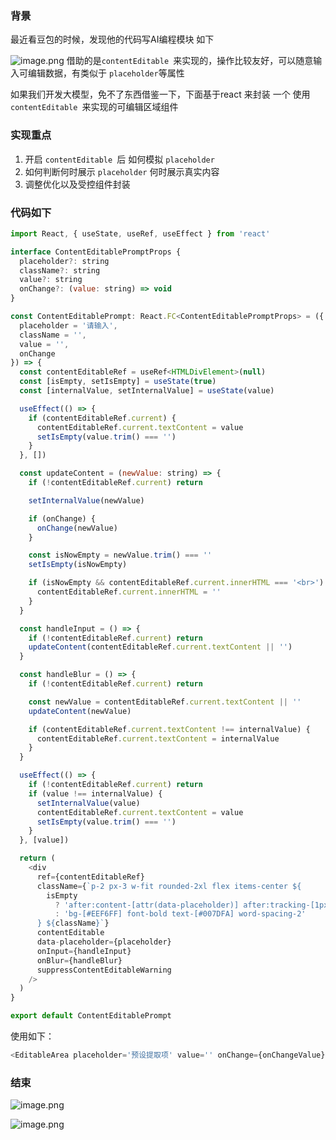 ### 背景

最近看豆包的时候，发现他的代码写AI编程模块 如下

![image.png](https://p0-xtjj-private.juejin.cn/tos-cn-i-73owjymdk6/3c0ad3fe9bfe4e66875577649a7dfabd~tplv-73owjymdk6-jj-mark-v1:0:0:0:0:5o6Y6YeR5oqA5pyv56S-5Yy6IEAg5LiJ5bCP5rKz:q75.awebp?policy=eyJ2bSI6MywidWlkIjoiNDIyMjU2MjE0MTIxMDQ3OCJ9&rk3s=f64ab15b&x-orig-authkey=f32326d3454f2ac7e96d3d06cdbb035152127018&x-orig-expires=1755071068&x-orig-sign=fVHfWV7kkSNmzY%2B0Gl0vOGx3HhA%3D) 借助的是`contentEditable `来实现的，操作比较友好，可以随意输入可编辑数据，有类似于 `placeholder`等属性

如果我们开发大模型，免不了东西借鉴一下，下面基于react 来封装 一个 使用`contentEditable `来实现的可编辑区域组件

### 实现重点

1.  开启 `contentEditable `后 如何模拟 `placeholder`
2.  如何判断何时展示 `placeholder` 何时展示真实内容
3.  调整优化以及受控组件封装

### 代码如下

```js
import React, { useState, useRef, useEffect } from 'react'

interface ContentEditablePromptProps {
  placeholder?: string
  className?: string
  value?: string
  onChange?: (value: string) => void
}

const ContentEditablePrompt: React.FC<ContentEditablePromptProps> = ({
  placeholder = '请输入',
  className = '',
  value = '',
  onChange
}) => {
  const contentEditableRef = useRef<HTMLDivElement>(null)
  const [isEmpty, setIsEmpty] = useState(true)
  const [internalValue, setInternalValue] = useState(value)

  useEffect(() => {
    if (contentEditableRef.current) {
      contentEditableRef.current.textContent = value
      setIsEmpty(value.trim() === '')
    }
  }, [])

  const updateContent = (newValue: string) => {
    if (!contentEditableRef.current) return

    setInternalValue(newValue)

    if (onChange) {
      onChange(newValue)
    }

    const isNowEmpty = newValue.trim() === ''
    setIsEmpty(isNowEmpty)

    if (isNowEmpty && contentEditableRef.current.innerHTML === '<br>') {
      contentEditableRef.current.innerHTML = ''
    }
  }

  const handleInput = () => {
    if (!contentEditableRef.current) return
    updateContent(contentEditableRef.current.textContent || '')
  }

  const handleBlur = () => {
    if (!contentEditableRef.current) return

    const newValue = contentEditableRef.current.textContent || ''
    updateContent(newValue)

    if (contentEditableRef.current.textContent !== internalValue) {
      contentEditableRef.current.textContent = internalValue
    }
  }

  useEffect(() => {
    if (!contentEditableRef.current) return
    if (value !== internalValue) {
      setInternalValue(value)
      contentEditableRef.current.textContent = value
      setIsEmpty(value.trim() === '')
    }
  }, [value])

  return (
    <div
      ref={contentEditableRef}
      className={`p-2 px-3 w-fit rounded-2xl flex items-center ${
        isEmpty
          ? 'after:content-[attr(data-placeholder)] after:tracking-[1px] bg-[#EEF6FF] font-bold text-[#007DFA] word-spacing-2'
          : 'bg-[#EEF6FF] font-bold text-[#007DFA] word-spacing-2'
      } ${className}`}
      contentEditable
      data-placeholder={placeholder}
      onInput={handleInput}
      onBlur={handleBlur}
      suppressContentEditableWarning
    />
  )
}

export default ContentEditablePrompt


```

使用如下：

```js
<EditableArea placeholder='预设提取项' value='' onChange={onChangeValue}></EditableArea>
```

### 结束

![image.png](https://p0-xtjj-private.juejin.cn/tos-cn-i-73owjymdk6/eef5cddd3b644d1ca942d4b93ed543cd~tplv-73owjymdk6-jj-mark-v1:0:0:0:0:5o6Y6YeR5oqA5pyv56S-5Yy6IEAg5LiJ5bCP5rKz:q75.awebp?policy=eyJ2bSI6MywidWlkIjoiNDIyMjU2MjE0MTIxMDQ3OCJ9&rk3s=f64ab15b&x-orig-authkey=f32326d3454f2ac7e96d3d06cdbb035152127018&x-orig-expires=1755071068&x-orig-sign=BI2MKl0nUxPMAwdAHAFd7OHuV0s%3D)

![image.png](https://p0-xtjj-private.juejin.cn/tos-cn-i-73owjymdk6/c7eb4bdb4fe94e0b82b13632e9ee5207~tplv-73owjymdk6-jj-mark-v1:0:0:0:0:5o6Y6YeR5oqA5pyv56S-5Yy6IEAg5LiJ5bCP5rKz:q75.awebp?policy=eyJ2bSI6MywidWlkIjoiNDIyMjU2MjE0MTIxMDQ3OCJ9&rk3s=f64ab15b&x-orig-authkey=f32326d3454f2ac7e96d3d06cdbb035152127018&x-orig-expires=1755071068&x-orig-sign=6%2B3L2pphyp6QcFAbN3HE2zfsENU%3D)
